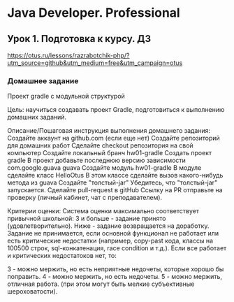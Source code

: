 # Java Developer. Professional


## Урок 1. Подготовка к курсу. ДЗ
https://otus.ru/lessons/razrabotchik-php/?utm_source=github&utm_medium=free&utm_campaign=otus

### Домашнее задание
Проект gradle с модульной структурой

Цель:
научиться создавать проект Gradle, подготовиться к выполнению домашних заданий.


Описание/Пошаговая инструкция выполнения домашнего задания:
Создайте аккаунт на github.com (если еще нет)
Создайте репозиторий для домашних работ
Сделайте checkout репозитория на свой компьютер
Создайте локальный бранч hw01-gradle
Создать проект gradle
В проект добавьте последнюю версию зависимости
com.google.guava
guava
Создайте модуль hw01-gradle
В модуле сделайте класс HelloOtus
В этом классе сделайте вызов какого-нибудь метода из guava
Создайте "толстый-jar"
Убедитесь, что "толстый-jar" запускается.
Сделайте pull-request в gitHub
Ссылку на PR отправьте на проверку (личный кабинет, чат с преподавателем).

Критерии оценки:
Система оценки максимально соответствует привычной школьной:
3 и больше - задание принято (удовлетворительно).
Ниже - задание возвращается на доработку.
Задание не принимается, если основной функционал не работает или есть критические недостатки (например, copy-past кода, классы на 100500 строк, sql-конкатенация, race condition и т.д.).
Если все работает и критических недостатоков нет, то:

3 - можно мержить, но есть неприятные недочеты, которые хорошо бы поправить.
4 - можно мержить, но есть недочеты.
5 - можно мержить, отличная работа. (при этом могут быть мелкие субъективные шероховатости).